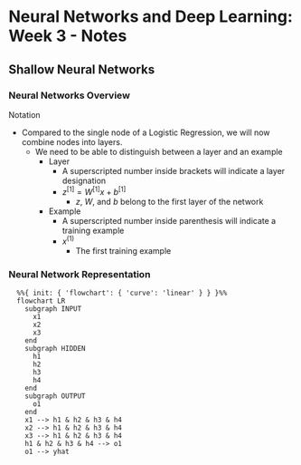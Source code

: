 # Neural Networks and Deep Learning: Week 3 - Notes

## Shallow Neural Networks 

### Neural Networks Overview

Notation

- Compared to the single node of a Logistic Regression, we will now combine nodes into layers.
  - We need to be able to distinguish between a layer and an example
    - Layer 
      - A superscripted number inside brackets will indicate a layer designation
      - $z^{[1]} = W^{[1]}x + b^{[1]}$
        - $z$, $W$, and $b$ belong to the first layer of the network 
    - Example 
      - A superscripted number inside parenthesis will indicate a training example 
      - $x^{(1)}$
        - The first training example 

### Neural Network Representation

```mermaid
  %%{ init: { 'flowchart': { 'curve': 'linear' } } }%%
  flowchart LR 
    subgraph INPUT
      x1 
      x2 
      x3 
    end
    subgraph HIDDEN
      h1 
      h2 
      h3 
      h4 
    end 
    subgraph OUTPUT 
      o1 
    end 
    x1 --> h1 & h2 & h3 & h4
    x2 --> h1 & h2 & h3 & h4
    x3 --> h1 & h2 & h3 & h4
    h1 & h2 & h3 & h4 --> o1
    o1 --> yhat
```
